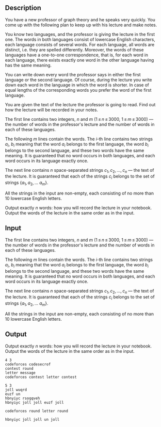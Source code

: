 ## Description

<div><p>You have a new professor of graph theory and he speaks very quickly. You come up with the following plan to keep up with his lecture and make notes.</p><p>You know two languages, and the professor is giving the lecture in the first one. The words in both languages consist of lowercase English characters, each language consists of several words. For each language, all words are distinct, i.e. they are spelled differently. Moreover, the words of these languages have a one-to-one correspondence, that is, for each word in each language, there exists exactly one word in the other language having has the same meaning.</p><p>You can write down every word the professor says in either the first language or the second language. Of course, during the lecture you write down each word in the language in which the word is shorter. In case of equal lengths of the corresponding words you prefer the word of the first language.</p><p>You are given the text of the lecture the professor is going to read. Find out how the lecture will be recorded in your notes.</p></div><div class="input-specification"><p>The first line contains two integers, <span class="tex-span"><i>n</i></span> and <span class="tex-span"><i>m</i></span> (<span class="tex-span">1 ≤ <i>n</i> ≤ 3000</span>, <span class="tex-span">1 ≤ <i>m</i> ≤ 3000</span>) — the number of words in the professor's lecture and the number of words in each of these languages.</p><p>The following <span class="tex-span"><i>m</i></span> lines contain the words. The <span class="tex-span"><i>i</i></span>-th line contains two strings <span class="tex-span"><i>a</i><sub class="lower-index"><i>i</i></sub></span>, <span class="tex-span"><i>b</i><sub class="lower-index"><i>i</i></sub></span> meaning that the word <span class="tex-span"><i>a</i><sub class="lower-index"><i>i</i></sub></span> belongs to the first language, the word <span class="tex-span"><i>b</i><sub class="lower-index"><i>i</i></sub></span> belongs to the second language, and these two words have the same meaning. It is guaranteed that no word occurs in both languages, and each word occurs in its language exactly once.</p><p>The next line contains <span class="tex-span"><i>n</i></span> space-separated strings <span class="tex-span"><i>c</i><sub class="lower-index">1</sub>, <i>c</i><sub class="lower-index">2</sub>, ..., <i>c</i><sub class="lower-index"><i>n</i></sub></span> — the text of the lecture. It is guaranteed that each of the strings <span class="tex-span"><i>c</i><sub class="lower-index"><i>i</i></sub></span> belongs to the set of strings <span class="tex-span">{<i>a</i><sub class="lower-index">1</sub>, <i>a</i><sub class="lower-index">2</sub>, ... <i>a</i><sub class="lower-index"><i>m</i></sub>}</span>.</p><p>All the strings in the input are non-empty, each consisting of no more than <span class="tex-span">10</span> lowercase English letters.</p></div><div class="output-specification"><p>Output exactly <span class="tex-span"><i>n</i></span> words: how you will record the lecture in your notebook. Output the words of the lecture in the same order as in the input.</p></div>

## Input

<p>The first line contains two integers, <span class="tex-span"><i>n</i></span> and <span class="tex-span"><i>m</i></span> (<span class="tex-span">1 ≤ <i>n</i> ≤ 3000</span>, <span class="tex-span">1 ≤ <i>m</i> ≤ 3000</span>) — the number of words in the professor's lecture and the number of words in each of these languages.</p><p>The following <span class="tex-span"><i>m</i></span> lines contain the words. The <span class="tex-span"><i>i</i></span>-th line contains two strings <span class="tex-span"><i>a</i><sub class="lower-index"><i>i</i></sub></span>, <span class="tex-span"><i>b</i><sub class="lower-index"><i>i</i></sub></span> meaning that the word <span class="tex-span"><i>a</i><sub class="lower-index"><i>i</i></sub></span> belongs to the first language, the word <span class="tex-span"><i>b</i><sub class="lower-index"><i>i</i></sub></span> belongs to the second language, and these two words have the same meaning. It is guaranteed that no word occurs in both languages, and each word occurs in its language exactly once.</p><p>The next line contains <span class="tex-span"><i>n</i></span> space-separated strings <span class="tex-span"><i>c</i><sub class="lower-index">1</sub>, <i>c</i><sub class="lower-index">2</sub>, ..., <i>c</i><sub class="lower-index"><i>n</i></sub></span> — the text of the lecture. It is guaranteed that each of the strings <span class="tex-span"><i>c</i><sub class="lower-index"><i>i</i></sub></span> belongs to the set of strings <span class="tex-span">{<i>a</i><sub class="lower-index">1</sub>, <i>a</i><sub class="lower-index">2</sub>, ... <i>a</i><sub class="lower-index"><i>m</i></sub>}</span>.</p><p>All the strings in the input are non-empty, each consisting of no more than <span class="tex-span">10</span> lowercase English letters.</p>

## Output

<p>Output exactly <span class="tex-span"><i>n</i></span> words: how you will record the lecture in your notebook. Output the words of the lecture in the same order as in the input.</p>





```input1
4 3
codeforces codesecrof
contest round
letter message
codeforces contest letter contest

```




```input2
5 3
joll wuqrd
euzf un
hbnyiyc rsoqqveh
hbnyiyc joll joll euzf joll

```




```output1
codeforces round letter round

```




```output2
hbnyiyc joll joll un joll

```


